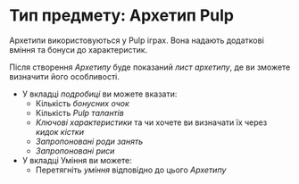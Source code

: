 # Тип предмету: Архетип Pulp

Архетипи використовуються у Pulp іграх. Вона надають додаткові вміння та бонуси до характеристик.

Після створення _Архетипу_ буде показаний _лист архетипу_, де ви зможете визначити його особливості.

- У вкладці _подробиці_ ви можете вказати:
  - Кількість _бонусних очок_
  - Кількість _Pulp талантів_
  - _Ключові характеристики_ та чи хочете ви визначати їх через _кидок кістки_
  - _Запропоновані роди занять_
  - _Запропоновані риси_
- У вкладці Уміння ви можете:
  - Перетягніть _уміння_ відповідно до цього _Архетипу_
